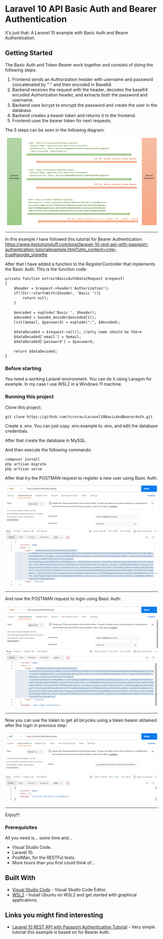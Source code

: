 # Laravel 10 API Basic Auth and Bearer Authentication

It's just that: A Laravel 10 example with Basic Auth and Bearer Authentication.

## Getting Started

The Basic Auth and Token Bearer work together and consists of doing the following steps:
1. Frontend sends an Authorization header with username and password concatenated by ":" and then encoded in Base64. 
2. Backend receives the request with the header, decodes the base64 encoded Authorization header, and extracts both the password and username.
3. Backend uses bcrypt to encrypt the password and create the user in the database.
4. Backend creates a bearer token and returns it to the frontend.
5. Frontend uses the bearer token for next requests.

The 5 steps can be seen in the following diagram:

![screenshots](screenshots/screenshot-03.png)

__________________________________________________________

In this example I have followed this tutorial for Bearer Authentication:
https://www.itsolutionstuff.com/post/laravel-10-rest-api-with-passport-authentication-tutorialexample.html?utm_content=cmp-true#google_vignette

After that I have added a function to the RegisterController that implements the Basic Auth. This is the function code:

```
private function extractBasicAuthData(Request $request)
{
    $header = $request->header('Authorization');
    if(!Str::startsWith($header, 'Basic ')){
        return null;
    }

    $encoded = explode('Basic ', $header);
    $decoded = base64_decode($encoded[1]);
    list($email, $password) = explode(":", $decoded);

    $dataDecoded = $request->all(); //only name should be there
    $dataDecoded['email'] = $email;
    $dataDecoded['password'] = $password;

    return $dataDecoded;
}
```

### Before starting

You need a working Laravel environment. You can do it using Laragon for example. In my case I use WSL2 in a Windows 11 machine.

### Running this project

Clone this project:

````
git clone https://github.com/tcrurav/Laravel10BasicAndBearerAuth.git
````

Create a .env. You can just copy .env.example to .env, and edit the database credentials.

After that create the database in MySQL.

And then execute the following commands:

````
composer install
php artisan migrate
php artisan serve
````

After that try the POSTMAN request to register a new user using Basic Auth:

![screenshots](screenshots/screenshot-00.png)

__________________________________________________________

And now the POSTMAN request to login using Basic Auth:

![screenshots](screenshots/screenshot-01.png)

__________________________________________________________

Now you can use the token to get all bicycles using a token bearer obtained after the login in previous step:

![screenshots](screenshots/screenshot-02.png)

__________________________________________________________


Enjoy!!!

### Prerequisites

All you need is... some time and...
* Visual Studio Code.
* Laravel 10.
* PostMan, for the RESTFul tests.
* More hours than you first could think of...

## Built With

* [Visual Studio Code](https://code.visualstudio.com/) - Visual Studio Code Editor.
* [WSL2](https://ubuntu.com/tutorials/install-ubuntu-on-wsl2-on-windows-11-with-gui-support#1-overview) - Install Ubuntu on WSL2 and get started with graphical applications.

## Links you might find interesting

* [Laravel 10 REST API with Passport Authentication Tutorial](https://www.itsolutionstuff.com/post/laravel-10-rest-api-with-passport-authentication-tutorialexample.html?utm_content=cmp-true#google_vignette) - Very simple tutorial this example is based on for Bearer Auth.

